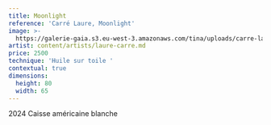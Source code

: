 ```yaml
---
title: Moonlight
reference: 'Carré Laure, Moonlight'
image: >-
  https://galerie-gaia.s3.eu-west-3.amazonaws.com/tina/uploads/carre-laure/galerie-gaia-carre-laure-moonlight-80X65cm-2024.jpg
artist: content/artists/laure-carre.md
price: 2500
technique: 'Huile sur toile '
contextual: true
dimensions:
  height: 80
  width: 65
---
```


2024 Caisse américaine blanche
